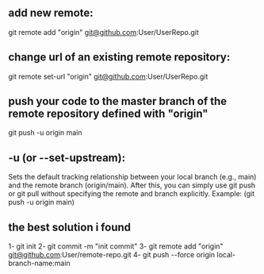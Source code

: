 ## add new remote:
git remote add "origin" git@github.com:User/UserRepo.git

## change url of an existing remote repository:
git remote set-url "origin" git@github.com:User/UserRepo.git

## push your code to the master branch of the remote repository defined with "origin"
git push -u origin main

## -u (or --set-upstream):
Sets the default tracking relationship between your local branch (e.g., main)
and the remote branch (origin/main). After this, you can simply use git push or
git pull without specifying the remote and branch explicitly.
 Example: (git push -u origin main)

## the best solution i found
1- git init
2- git commit -m "init commit"
3- git remote add "origin" git@github.com:User/remote-repo.git
4- git push --force origin local-branch-name:main
